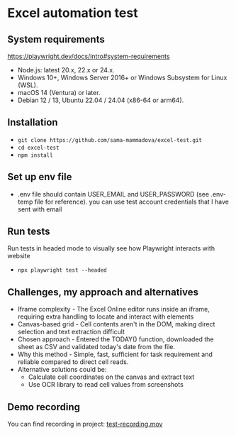 #  Excel automation test


## System requirements
https://playwright.dev/docs/intro#system-requirements
- Node.js: latest 20.x, 22.x or 24.x.
- Windows 10+, Windows Server 2016+ or Windows Subsystem for Linux (WSL).
- macOS 14 (Ventura) or later.
- Debian 12 / 13, Ubuntu 22.04 / 24.04 (x86-64 or arm64).

## Installation
- `git clone https://github.com/sama-mammadova/excel-test.git`
- `cd excel-test`
- `npm install`

## Set up env file
- .env file should contain USER_EMAIL and USER_PASSWORD (see .env-temp file for reference). you can use test account credentials that I have sent with email

## Run tests 
Run tests in headed mode to visually see how Playwright interacts with website
- `npx playwright test --headed`

## Challenges, my approach and alternatives
- Iframe complexity - The Excel Online editor runs inside an iframe, requiring extra handling to locate and interact with elements
- Canvas-based grid - Cell contents aren't in the DOM, making direct selection and text extraction difficult
- Chosen approach - Entered the TODAY() function, downloaded the sheet as CSV and validated today's date from the file.
- Why this method - Simple, fast, sufficient for task requirement and reliable compared to direct cell reads.
- Alternative solutions could be:
    - Calculate cell coordinates on the canvas and extract text
    - Use OCR library to read cell values from screenshots

## Demo recording
You can find recording in project: 
[test-recording.mov](video%2Ftest-recording.mov)